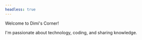 ```yaml
---
headless: true
---
```

Welcome to Dimi's Corner! 

I'm passionate about technology, coding, and sharing knowledge.
